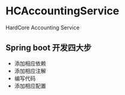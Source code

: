 # HCAccountingService
HardCore Accounting Service

## Spring boot 开发四大步
- 添加相应依赖
- 添加相应注解
- 编写代码
- 添加相应配置